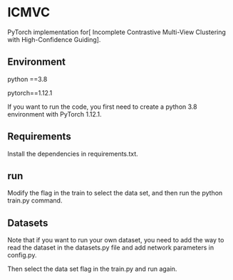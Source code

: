 # ICMVC

PyTorch implementation for[ Incomplete Contrastive Multi-View Clustering with High-Confidence Guiding].



## Environment

python ==3.8

pytorch==1.12.1

If you want to run the code, you first need to create a python 3.8 environment with PyTorch 1.12.1.




## Requirements

Install the dependencies in requirements.txt.



## run 

Modify the flag in the train to select the data set, and then run the python train.py command.



## Datasets

Note that if you want to run your own dataset, you need to add the way to read the dataset in the datasets.py file and add network parameters in config.py. 

Then select the data set flag in the train.py and run again.
